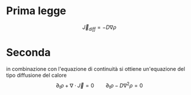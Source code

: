 # Prima legge
$$
\vec J_{diff} = -D\nabla \rho
$$
# Seconda
in combinazione con l'equazione di continuità si ottiene un'equazione del tipo diffusione del calore
$$
\partial_t \rho + \nabla\cdot \vec J = 0 \qquad \partial_t \rho -D \nabla^2 \rho = 0
$$
